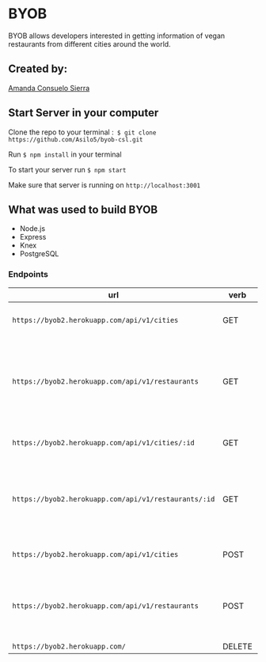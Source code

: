# BYOB

BYOB allows developers interested in getting information of vegan restaurants from different cities around the world.

## Created by:
[Amanda Consuelo Sierra](https://github.com/Asilo5)

## Start Server in your computer

Clone the repo to your terminal :``` $ git clone https://github.com/Asilo5/byob-csl.git```

Run ``` $ npm install ``` in your terminal

To start your server run ``` $ npm start ```

Make sure that server is running on ``` http://localhost:3001 ```

## What was used to build BYOB

  - Node.js
  - Express
  - Knex
  - PostgreSQL
  
### Endpoints

| url | verb | options | sample response |
| ----|------|---------|---------------- |
| `https://byob2.herokuapp.com/api/v1/cities` | GET | not needed | Array of all existing cities: `[{"id": 21,"city": "Berlin","avgVegans": "80,000"},...]` |
| `https://byob2.herokuapp.com/api/v1/restaurants` | GET | not needed | Array of all existing restaurant: `[{"id": 59,"restaurant_id": 21,"name": "Cat Tuong","restaurantType": "Vietnamese vegan cuisine ","address": "Kastanienallee 89, Berlin, Germany, 10435"}, ...]` |
| `https://byob2.herokuapp.com/api/v1/cities/:id` | GET | not needed | Chosen city: `{"id": 21,"city": "Berlin","avgVegans": "80,000"}` |
| `https://byob2.herokuapp.com/api/v1/restaurants/:id` | GET | not needed | Chosen restaurant: ` {"id": 59,"restaurant_id": 21,"name": "Cat Tuong","restaurantType": "Vietnamese vegan cuisine ","address": "Kastanienallee 89, Berlin, Germany, 10435"}` |
| `https://byob2.herokuapp.com/api/v1/cities` | POST | `{ city: <String>, avgVegans: <String> }` | New City: `{ city: "Berlin", avgVegans: "80,000" }` |
| `https://byob2.herokuapp.com/api/v1/restaurants` | POST | `{ name: <String>, restaurantType: <String>, address: <String> }` | New Restaurant: `{ name: "Cat Tuong", restaurantType: "Vietnamese vegan cuisine ", address: "Kastanienallee 89, Berlin, Germany, 10435" }` |
| `https://byob2.herokuapp.com/` | DELETE | not needed | Response: `1` |
